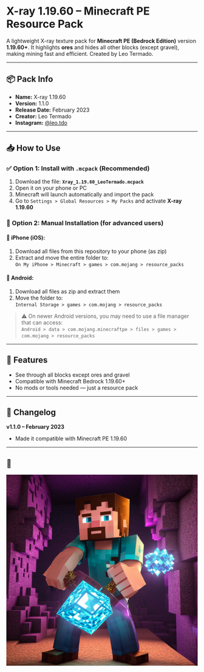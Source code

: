 # X-ray 1.19.60 – Minecraft PE Resource Pack
A lightweight X-ray texture pack for **Minecraft PE (Bedrock Edition)** version **1.19.60+**. It highlights **ores** and hides all other blocks (except gravel), making mining fast and efficient. Created by Leo Termado.

---

## 📦 Pack Info

- **Name:** X-ray 1.19.60  
- **Version:** 1.1.0  
- **Release Date:** February 2023  
- **Creator:** Leo Termado  
- **Instagram:** [@leo.tdo](https://instagram.com/leo.tdo)

---

## 📥 How to Use

### ✅ Option 1: Install with `.mcpack` (Recommended)

1. Download the file: **`Xray_1.19.60_LeoTermado.mcpack`**
2. Open it on your phone or PC
3. Minecraft will launch automatically and import the pack
4. Go to `Settings > Global Resources > My Packs` and activate **X-ray 1.19.60**

### 🧰 Option 2: Manual Installation (for advanced users)

#### 📱 iPhone (iOS):
1. Download all files from this repository to your phone (as zip)
2. Extract and move the entire folder to:  
   `On My iPhone > Minecraft > games > com.mojang > resource_packs`

#### 📱 Android:
1. Download all files as zip and extract them
2. Move the folder to:  
   `Internal Storage > games > com.mojang > resource_packs`

> ⚠️ On newer Android versions, you may need to use a file manager that can access:  
> `Android > data > com.mojang.minecraftpe > files > games > com.mojang > resource_packs`

---

## 🧱 Features

- See through all blocks except ores and gravel  
- Compatible with Minecraft Bedrock 1.19.60+  
- No mods or tools needed — just a resource pack

---

## 📝 Changelog

**v1.1.0 – February 2023**
- Made it compatible with Minecraft PE 1.19.60

---

## 📸

![Pack Icon](pack_icon.png)

